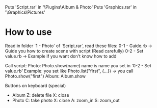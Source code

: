 Puts 'Script.rar' in '\Plugins\Album & Photo'
Puts 'Graphics.rar' in '\Graphics\Pictures'

# How to use 
Read in folder '1 - Photo' of 'Script.rar', read these files:
	0-1 - Guide.rb -> Guide you how to create scene with script (Read carefully)
	0-2 - Set value.rb -> Example if you want don't know how to add

Call script:
  Photo: Photo.show(name)
	name is name you set in '0-2 - Set value.rb'
	Example: you set like Photo.list("first", {...}) -> you call Photo.show("first")
  Album: Album.show

Buttons on keyboard (special)
+ Album
    Z: delete file
    X: close
+ Photo
    C: take photo
    X: close
    A: zoom_in
    S: zoom_out
